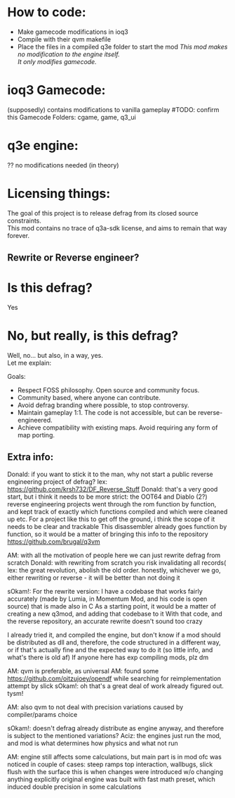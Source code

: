 # How to code:
  - Make gamecode modifications in ioq3
  - Compile with their qvm makefile
  - Place the files in a compiled q3e folder to start the mod
_This mod makes no modification to the engine itself._  
_It only modifies gamecode._

# ioq3 Gamecode: 
  (supposedly) contains modifications to vanilla gameplay    #TODO: confirm this
  Gamecode Folders: cgame, game, q3_ui

# q3e engine:
  ?? no modifications needed (in theory)


# Licensing things:  
The goal of this project is to release defrag from its closed source constraints.  
This mod contains no trace of q3a-sdk license, and aims to remain that way forever.  

## Rewrite or Reverse engineer?  


# Is this defrag?  
Yes  
# No, but really, is this defrag?  
Well, no... but also, in a way, yes.  
Let me explain:  

Goals:
- Respect FOSS philosophy. Open source and community focus.
- Community based, where anyone can contribute.
- Avoid defrag branding where possible, to stop controversy.  
- Maintain gameplay 1:1. The code is not accessible, but can be reverse-engineered.
- Achieve compatibility with existing maps. Avoid requiring any form of map porting.

## Extra info:
Donald: if you want to stick it to the man, why not start a public reverse engineering project of defrag?
lex: https://github.com/krsh732/DF_Reverse_Stuff
Donald: that's a very good start, but i think it needs to be more strict: the OOT64 and Diablo (2?) reverse engineering projects went through the rom function by function, and kept track of exactly which functions compiled and which were cleaned up etc.
For a project like this to get off the ground, i think the scope of it needs to be clear and trackable
This disassembler already goes function by function, so it would be a matter of bringing this info to the repository
https://github.com/brugal/q3vm 


AM: with all the motivation of people here we can just rewrite defrag from scratch
Donald: with rewriting from scratch you risk invalidating all records(
lex: the great revolution, abolish the old order. honestly, whichever we go, either rewriting or reverse - it will be better than not doing it



sOkam!: For the rewrite version:
I have a codebase that works fairly accurately (made by Lumia, in Momentum Mod, and his code is open source) that is made also in C
As a starting point, it would be a matter of creating a new q3mod, and adding that codebase to it
With that code, and the reverse repository, an accurate rewrite doesn't sound too crazy

I already tried it, and compiled the engine, but don't know if a mod should be distributed as dll and, therefore, the code structured in a different way, or if that's actually fine and the expected way to do it 
(so little info, and what's there is old af)
If anyone here has exp compiling mods, plz dm

AM: qvm is preferable, as universal
AM: found some https://github.com/oitzujoey/opendf while searching for reimplementation attempt by slick
sOkam!: oh that's a great deal of work already figured out. tysm!



AM: also qvm to not deal with precision variations caused by compiler/params choice

sOkam!: doesn't defrag already distribute as engine anyway, and therefore is subject to the mentioned variations? 
Aciz: the engines just run the mod, and mod is what determines how physics and what not run

AM: engine still affects some calculations, but main part is in mod ofc
was noticed in couple of cases: steep ramps top interaction, wallbugs, slick flush with the surface
this is when changes were introduced w/o changing anything explicitly
original engine was built with fast math preset, which induced double precision in some calculations